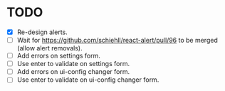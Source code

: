 # TODO
- [x] Re-design alerts.
- [ ] Wait for https://github.com/schiehll/react-alert/pull/96 to be merged (allow alert removals).
- [ ] Add errors on settings form.
- [ ] Use enter to validate on settings form.
- [ ] Add errors on ui-config changer form.
- [ ] Use enter to validate on ui-config changer form.
